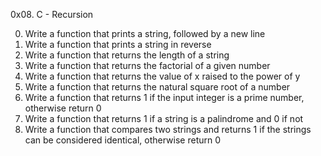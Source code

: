 0x08. C - Recursion

0. Write a function that prints a string, followed by a new line
1. Write a function that prints a string in reverse
2. Write a function that returns the length of a string
3. Write a function that returns the factorial of a given number
4. Write a function that returns the value of x raised to the power of y
5. Write a function that returns the natural square root of a number
6. Write a function that returns 1 if the input integer is a prime number, otherwise return 0
7. Write a function that returns 1 if a string is a palindrome and 0 if not
8. Write a function that compares two strings and returns 1 if the strings can be considered identical, otherwise return 0

